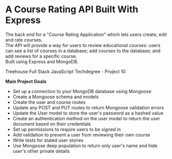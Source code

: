 # A Course Rating API Built With Express
The back end for a "Course Rating Application" which lets users create, edit and rate courses.  
The API will provide a way for users to review educational courses: users can see a list of courses in a database; add courses to the database; and add reviews for a specific course.  
Built using Express and MongoDB.  

Treehouse Full Stack JavaScript Techdegree - Project 10

**Main Project Goals**
  - Set up a connection to your MongoDB database using Mongoose
  - Create a Mongoose schema and models
  - Create the user and course routes
  - Update any POST and PUT routes to return Mongoose validation errors
  - Update the User model to store the user's password as a hashed value
  - Create an authentication method on the user model to return the user document based on their credentials
  - Set up permissions to require users to be signed in
  - Add validation to prevent a user from reviewing their own course
  - Write tests for stated user stories
  - Use Mongoose deep population to return only user's name and hide user's other private details